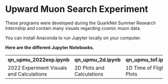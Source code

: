 # Upward Muon Search Experiment

These programs were developed during the QuarkNet Summer Research Internship and contain many visuals regarding cosmic muon data.

You can  install Anaconda to run Jupyter locally on your computer. 

<strong>Here are the different Jupyter Notebooks.</strong>
<table style="width:100%">
  <tr>
    <th>qn_upmu_2022exp.ipynb</th>
    <th>qn_upmu_2d.ipynb</th>
    <th>qn_upmu_tof.ipynb</th>
  </tr>
  <tr>
    <td>2022 Experiment Visuals and Calculations</td>
    <td>2D Plots and Calculations</td>
    <td>1D Time of Flight Plots</td>
  </tr>
</table>








